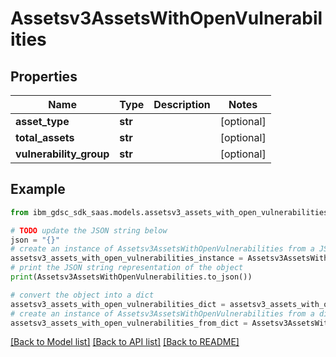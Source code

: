 # Assetsv3AssetsWithOpenVulnerabilities


## Properties

Name | Type | Description | Notes
------------ | ------------- | ------------- | -------------
**asset_type** | **str** |  | [optional] 
**total_assets** | **str** |  | [optional] 
**vulnerability_group** | **str** |  | [optional] 

## Example

```python
from ibm_gdsc_sdk_saas.models.assetsv3_assets_with_open_vulnerabilities import Assetsv3AssetsWithOpenVulnerabilities

# TODO update the JSON string below
json = "{}"
# create an instance of Assetsv3AssetsWithOpenVulnerabilities from a JSON string
assetsv3_assets_with_open_vulnerabilities_instance = Assetsv3AssetsWithOpenVulnerabilities.from_json(json)
# print the JSON string representation of the object
print(Assetsv3AssetsWithOpenVulnerabilities.to_json())

# convert the object into a dict
assetsv3_assets_with_open_vulnerabilities_dict = assetsv3_assets_with_open_vulnerabilities_instance.to_dict()
# create an instance of Assetsv3AssetsWithOpenVulnerabilities from a dict
assetsv3_assets_with_open_vulnerabilities_from_dict = Assetsv3AssetsWithOpenVulnerabilities.from_dict(assetsv3_assets_with_open_vulnerabilities_dict)
```
[[Back to Model list]](../README.md#documentation-for-models) [[Back to API list]](../README.md#documentation-for-api-endpoints) [[Back to README]](../README.md)


